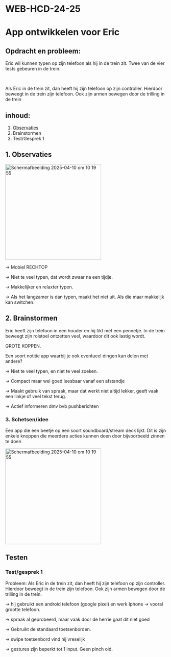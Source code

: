 # WEB-HCD-24-25
 
<h1>App ontwikkelen voor Eric</h1>

<h2>Opdracht en probleem:</h2>
<p>Eric wil kunnen typen op zijn telefoon als hij in de trein zit. Twee van de vier tests gebeuren in de trein.</p><br>
<p>Als Eric in de trein zit, dan heeft hij zijn telefoon op zijn controller. Hierdoor beweegt in de trein zijn telefoon. Ook zijn armen bewegen door de trilling in de trein</p>

<h2>inhoud:</h2>
<ol>
 <a href=""><li>Observaties</li></a>
  <a><li>Brainstormen</li></a>
  <a><li>Test/Gesprek 1</li></a>
</ol>

<h2>1. Observaties</h2>
<img width="300" alt="Scherm­afbeelding 2025-04-10 om 10 19 55" src="https://github.com/user-attachments/assets/7c6d44ce-4f16-497d-865a-cd3a56a21fb6" />

<p>→ Mobiel RECHTOP

→ Niet te veel typen, dat wordt zwaar na een tijdje.

→ Makkelijker en relaxter typen.

→ Als het langzamer is dan typen, maakt het niet uit. Als die maar makkelijk kan switchen.</p>

<h2>2. Brainstormen</h2>
<p>Eric heeft zijn telefoon in een houder en hij tikt met een pennetje. In de trein beweegt zijn rolstoel ontzetten veel, waardoor dit ook lastig wordt.</p>
<p>GROTE KOPPEN.

Een soort notitie app waarbij je ook eventueel dingen kan delen met andere?

→ Niet te veel typen, en niet te veel zoeken.

→ Compact maar wel goed leesbaar vanaf een afstandje

→ Maakt gebruik van spraak, maar dat werkt niet altijd lekker, geeft vaak een linkje of veel tekst terug.

→ Actief informeren dmv bvb pushberichten</p>

<h3>3. Schetsen/idee</h3>
<p>Een app die een beetje op een soort soundboard/stream deck lijkt. Dit is zijn enkele knoppen die meerdere acties kunnen doen door bijvoorbeeld zinnen te doen</p>
<img width="300" alt="Scherm­afbeelding 2025-04-10 om 10 19 55" src="https://github.com/user-attachments/assets/47fb700c-567f-460b-83a2-29cd7c0bf7d9" />


<h2>Testen</h2>
<h3>Test/gesprek 1</h3>
<p>Probleem: Als Eric in de trein zit, dan heeft hij zijn telefoon op zijn controller. Hierdoor beweegt in de trein zijn telefoon. Ook zijn armen bewegen door de trilling in de trein.

→ hij gebruikt een android telefoon (google pixel) en werk Iphone → vooral grootte telefoon.

→ spraak al geprobeerd, maar vaak door de herrie gaat dit niet goed

→ Gebruikt de standaard toetsenborden.

→ swipe toetsenbord vind hij vreselijk

→ gestures zijn beperkt tot 1 input. Geen pinch oid.</p>
